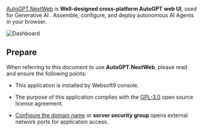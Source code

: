 [AutoGPT.NextWeb](https://github.com/ConnectAI-E/AutoGPT-Next-Web) is **Well-designed cross-platform AutoGPT web UI**, used for Generative AI . Assemble, configure, and deploy autonomous AI Agents in your browser.


![Dashboard](https://libs.websoft9.com/Websoft9/DocsPicture/zh/autogptnextweb/autogptnextweb-gui-websoft9.png)


## Prepare

When referring to this document to use **AutoGPT.NextWeb**, please read and ensure the following points:

- This application is installed by Websoft9 console.

- The purpose of this application complies with the [GPL-3.0](https://opensource.org/licenses/GPL-3.0) open source license agreement.

- [Configure the domain name](./domain-set) or **server security group** opens external network ports for application access.